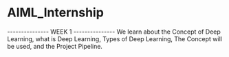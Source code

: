 # AIML_Internship

---------------  WEEK 1  ---------------
We learn about the Concept of Deep Learning, what is Deep Learning, Types of Deep Learning, The Concept will be used, and the Project Pipeline.  
